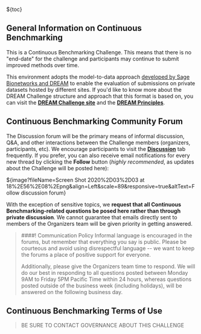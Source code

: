 
${toc}

<!-- ## **Continuous Benchmarking Rules**

* 

## **Continuous Benchmarking Related Questions**
Continuous Benchmarking FAQs can be viewed [**here**](). -->

## **General Information on Continuous Benchmarking**
This is a Continuous Benchmarking Challenge. This means that there is no "end-date" for the challenge and participants may continue to submit improved methods over time. 

This environment adopts the model-to-data approach [developed by Sage Bionetworks and DREAM](https://www.nature.com/articles/nbt.4128)  to enable the evaluation of submissions on private datasets hosted by different sites. If you'd like to know more about the DREAM Challenge structure and approach that this format is based on, you can visit the [**DREAM Challenge site**](http://dreamchallenges.org) and the [**DREAM Principles**](https://www.synapse.org/#!Synapse:syn6182468/wiki/401779). 

## **Continuous Benchmarking Community Forum**
The Discussion forum will be the primary means of informal discussion, Q&A, and other interactions between the Challenge members (organizers, participants, etc).  We encourage participants to visit the [**Discussion**](https://www.synapse.org/#!Synapse:syn22277124/discussion/default) tab frequently. If you prefer, you can also receive email notifications for every new thread by clicking the **Follow** button (_highly recommended_, as updates about the Challenge will be posted here):

${image?fileName=Screen Shot 2020%2D03%2D03 at 18%2E56%2E08%2Epng&align=Left&scale=89&responsive=true&altText=Follow discussion forum}
<br/>

With the exception of sensitive topics, we **request that all Continuous Benchmarking-related questions be posed here rather than through private discussion**.  We cannot guarantee that emails directly sent to members of the Organizers team will be given priority in getting answered.

> ####! Communication Policy
> Informal language is encouraged in the forums, but remember that everything you say is public.  Please be courteous and avoid using disrespectful language -- we want to keep the forums a place of positive support for everyone.
>
> Additionally, please give the Organizers team time to respond.  We will do our best in responding to all questions posted between Monday 9AM to Friday 5PM Pacific Time within 24 hours, whereas questions posted outside of the business week (including holidays), will be answered on the following business day.

## **Continuous Benchmarking Terms of Use**

> BE SURE TO CONTACT GOVERNANCE ABOUT THIS CHALLENGE
